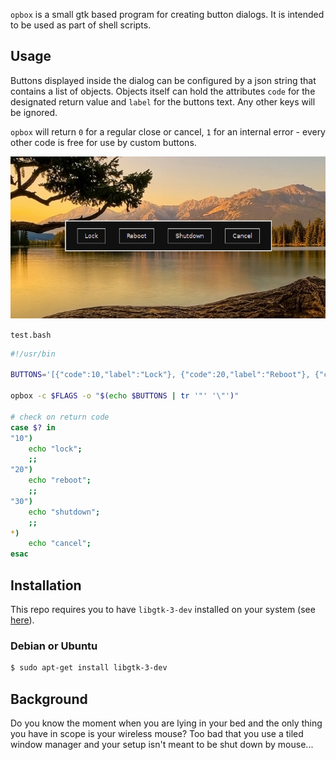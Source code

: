 `opbox` is a small gtk based program for creating button dialogs. It is intended to be used as part of shell scripts.

## Usage

Buttons displayed inside the dialog can be configured by a json string that contains a list of objects. Objects itself can hold the attributes `code` for the designated return value and `label` for the buttons text. Any other keys will be ignored.

`opbox` will return `0` for a regular close or cancel, `1` for an internal error - every other code is free for use by custom buttons.

<p align="center">
    <img src="screenshot.png" alt="example"/>
</p>

`test.bash`

``` bash
#!/usr/bin

BUTTONS='[{"code":10,"label":"Lock"}, {"code":20,"label":"Reboot"}, {"code":30,"label":"Shutdown"}]' 

opbox -c $FLAGS -o "$(echo $BUTTONS | tr '"' '\"')" 

# check on return code 
case $? in
"10")
    echo "lock";
    ;;
"20")
    echo "reboot";
    ;;
"30")
    echo "shutdown";
    ;;
*)
    echo "cancel";
esac
```
## Installation

This repo requires you to have `libgtk-3-dev` installed on your system (see [here](https://github.com/gtk-rs/gtk)). 

### Debian or Ubuntu

``` bash
$ sudo apt-get install libgtk-3-dev
```

## Background

Do you know the moment when you are lying in your bed and the only thing you have in scope is your wireless mouse? Too bad that you use a tiled window manager and your setup isn't meant to be shut down by mouse... 
